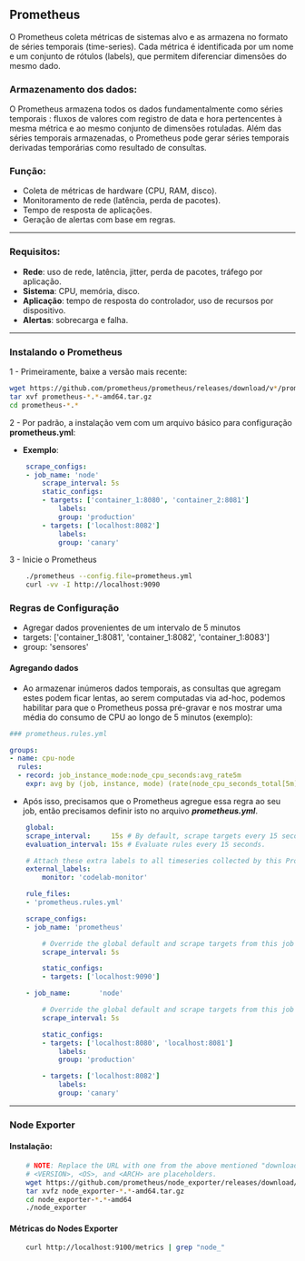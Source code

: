 ## Prometheus

O Prometheus coleta métricas de sistemas alvo e as armazena no formato de séries temporais (time-series). Cada métrica é identificada por um nome e um conjunto de rótulos (labels), que permitem diferenciar dimensões do mesmo dado.

### Armazenamento dos dados:

O Prometheus armazena todos os dados fundamentalmente como séries temporais : fluxos de valores com registro de data e hora pertencentes à mesma métrica e ao mesmo conjunto de dimensões rotuladas. Além das séries temporais armazenadas, o Prometheus pode gerar séries temporais derivadas temporárias como resultado de consultas.

### Função:

- Coleta de métricas de hardware (CPU, RAM, disco).
- Monitoramento de rede (latência, perda de pacotes).
- Tempo de resposta de aplicações.
- Geração de alertas com base em regras.

<hr>

### Requisitos:

- **Rede**: uso de rede, latência, jitter, perda de pacotes, tráfego por aplicação.
- **Sistema**: CPU, memória, disco.
- **Aplicação**: tempo de resposta do controlador, uso de recursos por dispositivo.
- **Alertas**: sobrecarga e falha.

<hr>

### Instalando o Prometheus
1 - Primeiramente, baixe a versão mais recente:

```bash
wget https://github.com/prometheus/prometheus/releases/download/v*/prometheus-*.*-amd64.tar.gz
tar xvf prometheus-*.*-amd64.tar.gz
cd prometheus-*.*
```

2 - Por padrão, a instalação vem com um arquivo básico para configuração **prometheus.yml**:<br>

- **Exemplo**:

```yml
    scrape_configs:
    - job_name: 'node'
        scrape_interval: 5s
        static_configs:
        - targets: ['container_1:8080', 'container_2:8081']
            labels:
            group: 'production'
        - targets: ['localhost:8082']
            labels:
            group: 'canary'

```


3 - Inicie o Prometheus
```bash
    ./prometheus --config.file=prometheus.yml
    curl -vv -I http://localhost:9090
```


### Regras de Configuração

- Agregar dados provenientes de um intervalo de 5 minutos
- targets:
    ['container_1:8081', 'container_1:8082', 'container_1:8083']
- group: 'sensores'

#### Agregando dados

- Ao armazenar inúmeros dados temporais, as consultas que agregam estes podem ficar lentas, ao serem computadas via ad-hoc, podemos habilitar para que o Prometheus possa pré-gravar e nos mostrar uma média do consumo de CPU ao longo de 5 minutos (exemplo):


```yml
### prometheus.rules.yml

groups:
- name: cpu-node
  rules:
  - record: job_instance_mode:node_cpu_seconds:avg_rate5m
    expr: avg by (job, instance, mode) (rate(node_cpu_seconds_total[5m]))
```


- Após isso, precisamos que o Prometheus agregue essa regra ao seu job, então precisamos definir isto no arquivo ***prometheus.yml***.

```yml
    global:
    scrape_interval:     15s # By default, scrape targets every 15 seconds.
    evaluation_interval: 15s # Evaluate rules every 15 seconds.

    # Attach these extra labels to all timeseries collected by this Prometheus instance.
    external_labels:
        monitor: 'codelab-monitor'

    rule_files:
    - 'prometheus.rules.yml'

    scrape_configs:
    - job_name: 'prometheus'

        # Override the global default and scrape targets from this job every 5 seconds.
        scrape_interval: 5s

        static_configs:
        - targets: ['localhost:9090']

    - job_name:       'node'

        # Override the global default and scrape targets from this job every 5 seconds.
        scrape_interval: 5s

        static_configs:
        - targets: ['localhost:8080', 'localhost:8081']
            labels:
            group: 'production'

        - targets: ['localhost:8082']
            labels:
            group: 'canary'
```
<hr>

### Node Exporter
#### Instalação:
```bash
    # NOTE: Replace the URL with one from the above mentioned "downloads" page.
    # <VERSION>, <OS>, and <ARCH> are placeholders.
    wget https://github.com/prometheus/node_exporter/releases/download/v<VERSION>/node_exporter-<VERSION>.<OS>-<ARCH>.tar.gz
    tar xvfz node_exporter-*.*-amd64.tar.gz
    cd node_exporter-*.*-amd64
    ./node_exporter
```

#### Métricas do Nodes Exporter

```bash
    curl http://localhost:9100/metrics | grep "node_"
```
